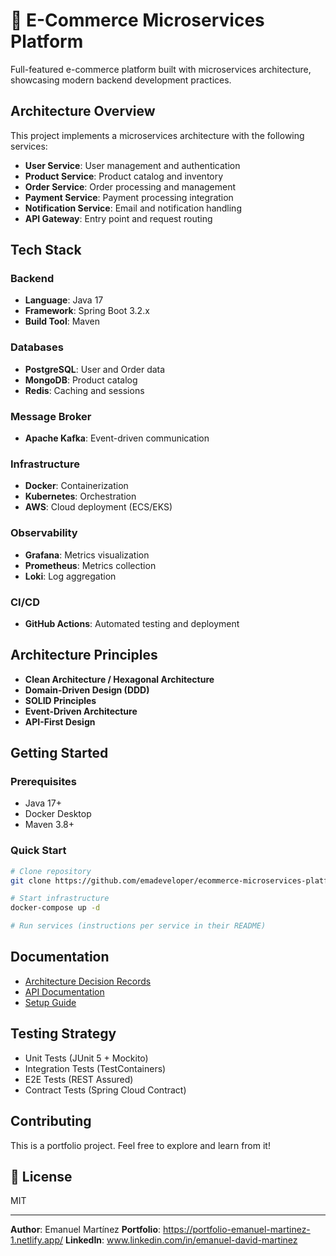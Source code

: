 # 🛒 E-Commerce Microservices Platform

Full-featured e-commerce platform built with microservices architecture, showcasing modern backend development practices.

## Architecture Overview

This project implements a microservices architecture with the following services:

- **User Service**: User management and authentication
- **Product Service**: Product catalog and inventory
- **Order Service**: Order processing and management
- **Payment Service**: Payment processing integration
- **Notification Service**: Email and notification handling
- **API Gateway**: Entry point and request routing

## Tech Stack

### Backend
- **Language**: Java 17
- **Framework**: Spring Boot 3.2.x
- **Build Tool**: Maven

### Databases
- **PostgreSQL**: User and Order data
- **MongoDB**: Product catalog
- **Redis**: Caching and sessions

### Message Broker
- **Apache Kafka**: Event-driven communication

### Infrastructure
- **Docker**: Containerization
- **Kubernetes**: Orchestration
- **AWS**: Cloud deployment (ECS/EKS)

### Observability
- **Grafana**: Metrics visualization
- **Prometheus**: Metrics collection
- **Loki**: Log aggregation

### CI/CD
- **GitHub Actions**: Automated testing and deployment

## Architecture Principles

- **Clean Architecture / Hexagonal Architecture**
- **Domain-Driven Design (DDD)**
- **SOLID Principles**
- **Event-Driven Architecture**
- **API-First Design**

## Getting Started

### Prerequisites
- Java 17+
- Docker Desktop
- Maven 3.8+

### Quick Start
```bash
# Clone repository
git clone https://github.com/emadeveloper/ecommerce-microservices-platform.git

# Start infrastructure
docker-compose up -d

# Run services (instructions per service in their README)
```

## Documentation

- [Architecture Decision Records](docs/architecture/)
- [API Documentation](docs/api/)
- [Setup Guide](docs/setup/)

## Testing Strategy

- Unit Tests (JUnit 5 + Mockito)
- Integration Tests (TestContainers)
- E2E Tests (REST Assured)
- Contract Tests (Spring Cloud Contract)

## Contributing

This is a portfolio project. Feel free to explore and learn from it!

## 📄 License

MIT

---

**Author**: Emanuel Martínez 
**Portfolio**: https://portfolio-emanuel-martinez-1.netlify.app/
**LinkedIn**: www.linkedin.com/in/emanuel-david-martinez
